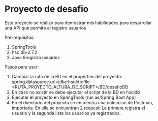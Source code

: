 # Proyecto de desafio
Este proyecto se realizo para demostrar mis habilidades para desarrollar una API que permita el registro usuarios

Pre-requisitos:
1. SpringTools
2. hsqldb-2.7.2
3. Java 8registro usuarios

Pasos para usar:
1. Cambiar la ruta de la BD en el properties del proyecto: spring.datasource.url=jdbc:hsqldb:file:<RUTA_PROYECTO_ALTURA_DE_SCRIPT>/BD/desafioDB
2. En caso no existir se debe ejecutar el script de la BD en hsqldb
3. Ejecutar el proyecto en SpringTools (run as/Spring Boot App)
4. En el directorio del proyecto se encuentra una coleccion de Postman, importarla. En ella se encuentran 2 request: La primera registra el usuario y la segunda lista los usuarios ya registrados. 
